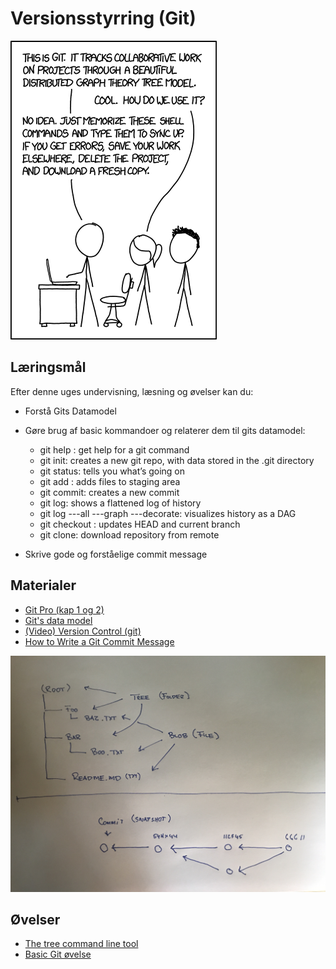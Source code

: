 <script src="https://code.jquery.com/jquery-3.2.1.min.js"></script>
<script src="script.js"></script>

# Versionsstyrring (Git)

![](img/git.png)

## Læringsmål
Efter denne uges undervisning, læsning og øvelser kan du:
* Forstå Gits Datamodel
* Gøre brug af basic kommandoer og relaterer dem til gits datamodel:
	* git help <command>: get help for a git command
	* git init: creates a new git repo, with data stored in the .git directory
	* git status: tells you what’s going on
	* git add <filename>: adds files to staging area
	* git commit: creates a new commit
	* git log: shows a flattened log of history
	* git log ---all ---graph ---decorate: visualizes history as a DAG
	* git checkout <revision>: updates HEAD and current branch
	* git clone: download repository from remote

* Skrive gode og forståelige commit message

## Materialer
* [Git Pro (kap 1 og 2)](https://git-scm.com/book/en/v2)
* [Git's data model](materialer/git_datamodel.md)
* [(Video) Version Control (git)](https://www.youtube.com/watch?v=2sjqTHE0zok)
* [How to Write a Git Commit Message](https://chris.beams.io/posts/git-commit/)

![](img/gitdatamodel.jpg)


## Øvelser
* [The tree command line tool](materialer/tree_exercise.md)
* [Basic Git øvelse](materialer/git_ex_1.md)
